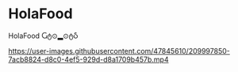 # HolaFood
HolaFood Ⴚტ⊙▂⊙ტჂ


https://user-images.githubusercontent.com/47845610/209997850-7acb8824-d8c0-4ef5-929d-d8a1709b457b.mp4
